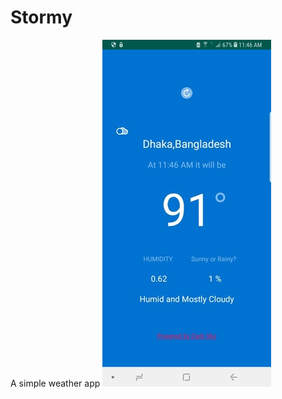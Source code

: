 # Stormy
A simple weather app
![alt text](https://github.com/smrahman0009/Stormy/blob/master/stormy.jpg)
